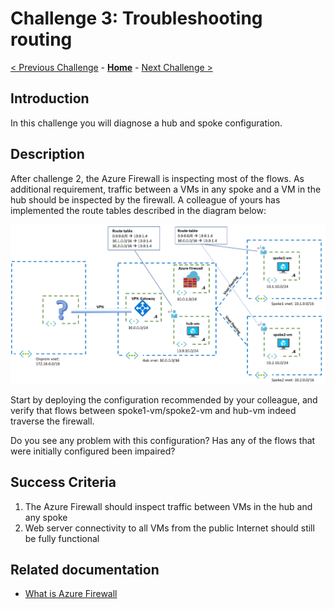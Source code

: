 # Challenge 3: Troubleshooting routing

[< Previous Challenge](./02-AzFW.md) - **[Home](README.md)** - [Next Challenge >](./04-AppGW.md)

## Introduction

In this challenge you will diagnose a hub and spoke configuration.

## Description

After challenge 2, the Azure Firewall is inspecting most of the flows. As additional requirement, traffic between a VMs in any spoke and a VM in the hub should be inspected by the firewall. A colleague of yours has implemented the route tables described in the diagram below:

![hubnspoke asymmetric](media/asymmetric.png)

Start by deploying the configuration recommended by your colleague, and verify that flows between spoke1-vm/spoke2-vm and hub-vm indeed traverse the firewall.

Do you see any problem with this configuration? Has any of the flows that were initially configured been impaired?

## Success Criteria

1. The Azure Firewall should inspect traffic between VMs in the hub and any spoke
1. Web server connectivity to all VMs from the public Internet should still be fully functional

## Related documentation

* [What is Azure Firewall](https://docs.microsoft.com/azure/firewall/overview)
